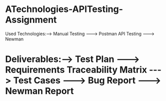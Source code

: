 # ATechnologies-APITesting-Assignment
Used Technologies:--> Manual Testing ---> Postman API Testing ---> Newman
# Deliverables:--> Test Plan ---> Requirements Traceability Matrix ---> Test Cases ---> Bug Report ---> Newman Report
